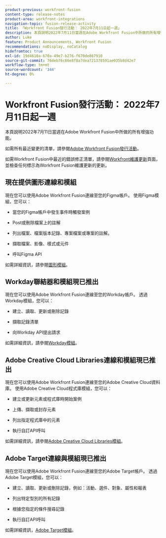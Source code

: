 ```yaml
---
product-previous: workfront-fusion
content-type: release-notes
product-area: workfront-integrations
navigation-topic: fusion-release-activity
title: 「Workfront Fusion發行活動： 2022年7月11日起一週」
description: 本頁說明2022年7月11日當週在Adobe Workfront Fusion中所做的所有增強功能。
author: Luke
feature: Product Announcements, Workfront Fusion
recommendations: noDisplay, noCatalog
hidefromtoc: true
exl-id: 19d4610a-670a-49e7-b276-f670de867910
source-git-commit: 76deb76c66e8f8a7dea721378591ae035b8d42e7
workflow-type: tm+mt
source-wordcount: '344'
ht-degree: 0%

---
```


# Workfront Fusion發行活動： 2022年7月11日起一週

本頁說明2022年7月11日當週在Adobe Workfront Fusion中所做的所有增強功能。

如需所有最近變更的清單，請參閱[Adobe Workfront Fusion發行活動](../../../product-announcements/product-releases/fusion-release-activity/fusion-release-activity.md)。

如需Workfront Fusion中最近的錯誤修正清單，請參閱[Workfront維護更新](https://experienceleague.adobe.com/docs/workfront-known-issues/releases/current-updates.html)頁面，並檢查任何標示為Workfront Fusion維護更新的更新。

## 現在提供圖形連線和模組

現在您可以使用Adobe Workfront Fusion連線至您的Figma帳戶。 使用Figma模組，您可以：

* 當您的Figma帳戶中發生事件時觸發案例

* Post或刪除檔案上的註解

* 列出檔案、檔案版本記錄、專案檔案或專案的註解。

* 擷取檔案、影像、樣式或元件

* 呼叫Figma API


如需詳細資訊，請參閱[圖形模組](../../../workfront-fusion/apps-and-their-modules/figma-modules.md)。

## Workday聯結器和模組現已推出

現在您可以使用Adobe Workfront Fusion連線至您的Workday帳戶。 透過Workday模組，您可以：

* 建立、讀取、更新或刪除記錄

* 擷取記錄清單

* 向Workday API提出請求


如需詳細資訊，請參閱[Workday模組](../../../workfront-fusion/apps-and-their-modules/workday-modules.md)。

## Adobe Creative Cloud Libraries連線和模組現已推出

現在您可以使用Adobe Workfront Fusion連線至您的Adobe Creative Cloud資料庫。 使用Adobe Creative Cloud程式庫模組，您可以：

* 建立或更新元素或程式庫時開始案例

* 上傳、擷取或封存元素

* 列出指定程式庫中的元素

* 執行自訂API呼叫


如需詳細資訊，請參閱[Adobe Creative Cloud Libraries模組](../../../workfront-fusion/apps-and-their-modules/creative-cloud-libraries-modules.md)。

## Adobe Target連線與模組現已推出

現在您可以使用Adobe Workfront Fusion連線至您的Adobe Target帳戶。 透過Adobe Target模組，您可以：

* 建立、讀取、更新或刪除記錄，例如：活動、選件、對象、屬性和報表

* 列出特定型別的所有記錄

* 根據您指定的條件搜尋記錄

* 執行自訂API呼叫


如需詳細資訊，[Adobe Target模組](../../../workfront-fusion/apps-and-their-modules/adobe-target-modules.md)。
